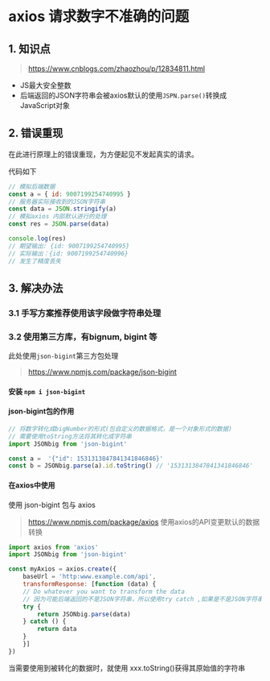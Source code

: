# axios 请求数字不准确的问题

## 1. 知识点

> https://www.cnblogs.com/zhaozhou/p/12834811.html

- JS最大安全整数
- 后端返回的JSON字符串会被axios默认的使用`JSPN.parse()`转换成JavaScript对象



## 2. 错误重现

在此进行原理上的错误重现，为方便起见不发起真实的请求。



代码如下

```js
// 模拟后端数据
const a = { id: 9007199254740995 } 
// 服务器实际接收到的JSON字符串
const data = JSON.stringify(a)
// 模拟axios 内部默认进行的处理
const res = JSON.parse(data)

console.log(res)
// 期望输出: {id: 9007199254740995}
// 实际输出：{id: 9007199254740996}
// 发生了精度丢失
```



## 3. 解决办法

### 3.1 手写方案推荐使用该字段做字符串处理



### 3.2 使用第三方库，有bignum, bigint 等

此处使用`json-bigint`第三方包处理

> https://www.npmjs.com/package/json-bigint

#### 安装 ` npm i json-bigint `

#### json-bigint包的作用

```js
// 将数字转化成bigNumber的形式(包自定义的数据格式，是一个对象形式的数据)
// 需要使用toString方法将其转化成字符串
import JSONbig from 'json-bigint'

const a =  '{"id": 1531313847841341846846}'
const b = JSONbig.parse(a).id.toString() // '1531313847841341846846'
```



#### 在axios中使用

使用 json-bigint 包与 axios

> https://www.npmjs.com/package/axios 使用axios的API变更默认的数据转换

```js
import axios from 'axios'
import JSONbig from 'json-bigint'

const myAxios = axios.create({
    baseUrl = 'http:www.example.com/api',
    transformResponse: [function (data) {
    // Do whatever you want to transform the data
    // 因为可能后端返回的不是JSON字符串，所以使用try catch ,如果是不是JSON字符串则返回真实数据
	try {
        return JSONbig.parse(data)
    } catch () {
 		return data       
    }
	}]
})

```

当需要使用到被转化的数据时，就使用 xxx.toString()获得其原始值的字符串